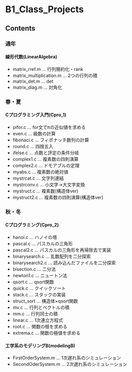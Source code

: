 # B1_Class_Projects
## Contents
### 通年
#### 線形代数(LinearAlgebra)
- matrix_rref.m ... 行列簡約化・rank
- matrix_multiplication.m ... 2つの行列の積
- matrix_det.m ... det
- matrix_diag.m ... 対角化
### 春・夏
#### Cプログラミング入門(Cpro_1)
- pifor.c ... for文でπの近似値を求める
- even.c ... 級数の計算
- fibonaci.c ... フィボナッチ数列の計算
- round.c ... 四捨五入
- ifelse.c ... 点数と評定の条件分岐
- complex1.c ... 複素数の四則演算
- complex2.c ... ドモアブルの定理
- myabs.c ... 複素数の絶対値
- mystrcat.c ... 文字列連結
- mystrconv.c ... 小文字→大文字変換
- mystruct.c ... 複素数(構造体ver)
- mystruct2.c ... 複素数の四則演算(構造体ver)
### 秋・冬
#### Cプログラミング(Cpro_2)
- hanoi.c ... ハノイの塔
- pascal.c ... パスカルの三角形
- pascal2.c ... パスカルの三角形を再帰除去で実装
- binarysearch.c ... 乱数配列を二分探索
- binarysearch2.c ... 読み込んだファイルを二分探索
- bisection.c ... 二分法
- newton1.c ... ニュートン法
- qsort.c ... qsort関数
- quick.c ... クイックソート
- stack.c ... スタックの実装
- struct_sort ... 構造体×qsort関数
- mv.c ... 行列とベクトルの積
- mm.c ... 行列同士の積
- linear.c ... 1次連立方程式
- root.c ... 関数の根を求める
- extrema.c ... 関数の極値を求める
#### 工学系のモデリングB(modelingB)
- FirstOrderSystem.m ... 1次遅れ系のシミュレーション
- SecondOderSystem.m ... 2次遅れ系のシミュレーション
